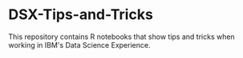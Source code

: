 # DSX-Tips-and-Tricks
This repository contains R notebooks that show tips and tricks when working in IBM's Data Science Experience.
